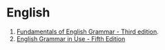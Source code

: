 # English

1. [Fundamentals of English Grammar - Third edition](fundamentals_of_english_grammar-third_edition/index.md).
2. [English Grammar in Use - Fifth Edition](english_grammar_in_use-fifth_edition/index.md)
